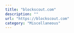 ```yaml
---
title: "blockscout.com"
description: ""
url: "https://blockscout.com"
category: "Miscellaneous"
---
```

